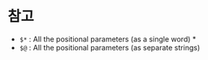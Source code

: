 # 참고

 - `$*` : All the positional parameters (as a single word) *
 - `$@` : All the positional parameters (as separate strings)